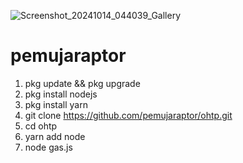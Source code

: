 ![Screenshot_20241014_044039_Gallery](https://github.com/user-attachments/assets/b07e0475-8f0f-474f-a48c-51064d948260)
# pemujaraptor

1. pkg update && pkg upgrade 
2. pkg install nodejs 
3. pkg install yarn
4. git clone https://github.com/pemujaraptor/ohtp.git
5. cd ohtp
6. yarn add node
7. node gas.js
